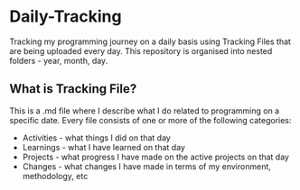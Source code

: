 # Daily-Tracking
Tracking my programming journey on a daily basis using Tracking Files that are being uploaded every day. This repository is organised into nested folders - year, month, day.

## What is Tracking File?
This is a .md file where I describe what I do related to programming on a specific date. Every file consists of one or more of the following categories:
- Activities - what things I did on that day
- Learnings - what I have learned on that day
- Projects - what progress I have made on the active projects on that day
- Changes - what changes I have made in terms of my environment, methodology, etc
